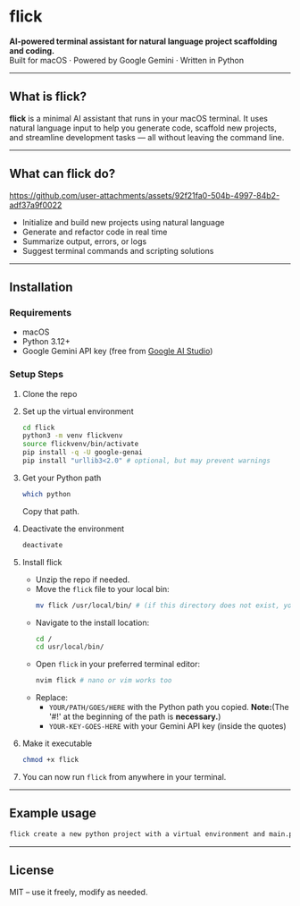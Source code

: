 
# flick  
**AI-powered terminal assistant for natural language project scaffolding and coding.**  
Built for macOS · Powered by Google Gemini · Written in Python

---

## What is flick?

**flick** is a minimal AI assistant that runs in your macOS terminal. It uses natural language input to help you generate code, scaffold new projects, and streamline development tasks — all without leaving the command line.

---

## What can flick do?


https://github.com/user-attachments/assets/92f21fa0-504b-4997-84b2-adf37a9f0022


- Initialize and build new projects using natural language  
- Generate and refactor code in real time  
- Summarize output, errors, or logs  
- Suggest terminal commands and scripting solutions  

---

## Installation

### Requirements

- macOS  
- Python 3.12+  
- Google Gemini API key (free from [Google AI Studio](https://makersuite.google.com/))

### Setup Steps

1. Clone the repo  

2. Set up the virtual environment  
   ```bash
   cd flick
   python3 -m venv flickvenv
   source flickvenv/bin/activate
   pip install -q -U google-genai
   pip install "urllib3<2.0" # optional, but may prevent warnings
   ```

3. Get your Python path  
   ```bash
   which python
   ```
   Copy that path.

4. Deactivate the environment  
   ```bash
   deactivate
   ```

5. Install flick  
   - Unzip the repo if needed.  
   - Move the `flick` file to your local bin:  
     ```bash
     mv flick /usr/local/bin/ # (if this directory does not exist, you may need to create it.)
     ```
   - Navigate to the install location:  
     ```bash
     cd /
     cd usr/local/bin/
     ```
   - Open `flick` in your preferred terminal editor:  
     ```bash
     nvim flick # nano or vim works too
     ```
   - Replace:  
     - `YOUR/PATH/GOES/HERE` with the Python path you copied. **Note:**(The '#!' at the beginning of the path is **necessary.**)
     - `YOUR-KEY-GOES-HERE` with your Gemini API key (inside the quotes)

6. Make it executable  
   ```bash
   chmod +x flick
   ```

7. You can now run `flick` from anywhere in your terminal.

---

## Example usage

```bash
flick create a new python project with a virtual environment and main.py
```

---

## License

MIT – use it freely, modify as needed.

